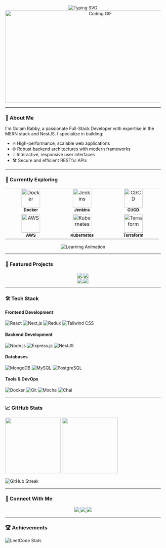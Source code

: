 <div align="center">
  <img src="https://readme-typing-svg.herokuapp.com?font=Fira+Code&pause=1000&color=c21325&center=true&vCenter=true&width=435&lines=Full+Stack+Developer;MERN+Stack+Specialist;Tech+Enthusiast;Problem+Solver" alt="Typing SVG" />
  <img src="https://user-images.githubusercontent.com/74038190/212749171-b84692a8-2b04-4e3b-93ca-ac14705da224.gif" width="600" height="300" alt="Coding GIF" />
</div>

---

### 🚀 About Me
I'm Golam Rabby, a passionate Full-Stack Developer with expertise in the MERN stack and NestJS. I specialize in building:
- 🔥 High-performance, scalable web applications
- 🌐 Robust backend architectures with modern frameworks
- 💡 Interactive, responsive user interfaces
- 🛠️ Secure and efficient RESTful APIs

---

### 🌱 Currently Exploring

<div align="center">
  <table>
     <tr>
      <td align="center" width="150">
        <img src="https://cdn.jsdelivr.net/gh/devicons/devicon@latest/icons/docker/docker-original-wordmark.svg" width="60" alt="Docker"/>
        <br/>
        <sub><b>Docker</b></sub>
      </td>
       <td align="center" width="150">
        <img src="https://cdn.jsdelivr.net/gh/devicons/devicon@latest/icons/jenkins/jenkins-line.svg" width="60" alt="Jenkins"/>
        <br/>
        <sub><b>Jenkins</b></sub>
      </td>
      <td align="center" width="150">
        <img src="https://cdn.jsdelivr.net/gh/devicons/devicon@latest/icons/githubactions/githubactions-original.svg" width="60" alt="CI/CD"/>
        <br/>
        <sub><b>CI/CD</b></sub>
      </td>
    </tr>
    <tr>
      <td align="center" width="150">
        <img src="https://cdn.jsdelivr.net/gh/devicons/devicon@latest/icons/amazonwebservices/amazonwebservices-original-wordmark.svg" width="60" alt="AWS"/>
        <br/>
        <sub><b>AWS</b></sub>
      </td>
      <td align="center" width="150">
        <img src="https://cdn.jsdelivr.net/gh/devicons/devicon@latest/icons/kubernetes/kubernetes-plain-wordmark.svg" width="60" alt="Kubernetes"/>
        <br/>
        <sub><b>Kubernetes</b></sub>
      </td>
      <td align="center" width="150">
        <img src="https://cdn.jsdelivr.net/gh/devicons/devicon@latest/icons/terraform/terraform-original-wordmark.svg" width="60" alt="Terraform"/>
        <br/>
        <sub><b>Terraform</b></sub>
      </td>
    </tr>
  </table>

  ![Learning Animation](https://user-images.githubusercontent.com/74038190/212257454-16e3712e-945a-4ca2-9eba-03106668f0d0.gif)
</div>

---

### 🚀 Featured Projects

<div align="center">
  <a href="https://github.com/Golam-Rabby821/full-stack-log-my-job-app">
    <img align="center" src="https://github-readme-stats.vercel.app/api/pin/?username=Golam-Rabby821&repo=full-stack-log-my-job-app&theme=dark" />
  </a>
    <a href="https://github.com/Golam-Rabby821/25-5-Clock">
    <img align="center" src="https://github-readme-stats.vercel.app/api/pin/?username=Golam-Rabby821&repo=25-5-Clock&theme=dark" />
  </a>
</div>

<div align="center">
  <a href="https://github.com/Golam-Rabby821/realtime-chat-app">
    <img align="center" src="https://github-readme-stats.vercel.app/api/pin/?username=Golam-Rabby821&repo=realtime-chat-app&theme=dark" />
  </a>
  <a href="https://github.com/Golam-Rabby821/Random-Quote-Generator">
    <img align="center" src="https://github-readme-stats.vercel.app/api/pin/?username=Golam-Rabby821&repo=Random-Quote-Generator&theme=dark" />
  </a>
</div>

---

### 🛠️ Tech Stack

#### **Frontend Development**
![React](https://img.shields.io/badge/-React-61DAFB?logo=react&logoColor=black&style=for-the-badge)
![Next.js](https://img.shields.io/badge/-Next.js-000000?logo=nextdotjs&style=for-the-badge)
![Redux](https://img.shields.io/badge/-Redux-764ABC?logo=redux&style=for-the-badge)
![Tailwind CSS](https://img.shields.io/badge/-Tailwind_CSS-06B6D4?logo=tailwindcss&style=for-the-badge)

#### **Backend Development**
![Node.js](https://img.shields.io/badge/-Node.js-339933?logo=nodedotjs&style=for-the-badge)
![Express.js](https://img.shields.io/badge/-Express.js-000000?logo=express&style=for-the-badge)
![NestJS](https://img.shields.io/badge/-NestJS-E0234E?logo=nestjs&style=for-the-badge)

#### **Databases**
![MongoDB](https://img.shields.io/badge/-MongoDB-47A248?logo=mongodb&style=for-the-badge)
![MySQL](https://img.shields.io/badge/-MySQL-4479A1?logo=mysql&style=for-the-badge)
![PostgreSQL](https://img.shields.io/badge/-PostgreSQL-4169E1?logo=postgresql&style=for-the-badge)

#### **Tools & DevOps**
![Docker](https://img.shields.io/badge/-Docker-2496ED?logo=docker&style=for-the-badge)
![Git](https://img.shields.io/badge/-Git-F05032?logo=git&style=for-the-badge)
![Mocha](https://img.shields.io/badge/-Mocha-8D6748?logo=mocha&style=for-the-badge)
![Chai](https://img.shields.io/badge/-Chai-A30701?logo=chai&style=for-the-badge)

---

### 📈 GitHub Stats
<div align="left">
  <img height="180em" src="https://github-readme-stats.vercel.app/api?username=Golam-Rabby821&show_icons=true&theme=dark&include_all_commits=true&count_private=true"/>
  <img height="180em" src="https://github-readme-stats.vercel.app/api/top-langs/?username=Golam-Rabby821&layout=compact&langs_count=8&theme=dark"/>
</div>

![GitHub Streak](https://streak-stats.demolab.com?user=Golam-Rabby821&theme=dark)

---

### 🤝 Connect With Me
<p align="center">
  <a href="https://www.linkedin.com/in/golamrabby-" target="_blank">
    <img src="https://img.shields.io/badge/LinkedIn-0077B5?style=for-the-badge&logo=linkedin&logoColor=white"/>
  </a>
  <a href="mailto:golamrabby821@gmail.com">
    <img src="https://img.shields.io/badge/Email-D14836?style=for-the-badge&logo=gmail&logoColor=white"/>
  </a>
  <a href="https://leetcode.com/u/alter_ego60/" target="_blank">
    <img src="https://img.shields.io/badge/LeetCode-FFA116?style=for-the-badge&logo=leetcode&logoColor=black"/>
  </a>
</p>

---

### 🏆 Achievements
![LeetCode Stats](https://leetcard.jacoblin.cool/alter_ego60?theme=dark&font=ABeeZee)
